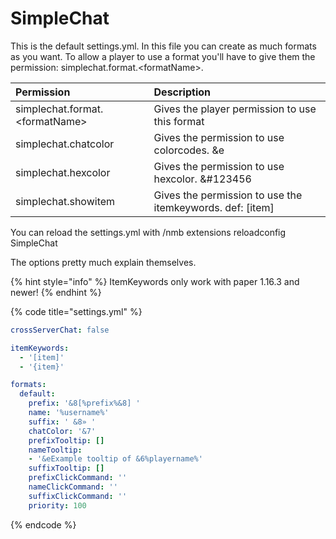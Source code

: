 # SimpleChat

This is the default settings.yml. In this file you can create as much formats as you want. To allow a player to use a format you'll have to give them the permission: simplechat.format.&lt;formatName&gt;.

| Permission | Description |
| :--- | :--- |
| simplechat.format.&lt;formatName&gt; | Gives the player permission to use this format |
| simplechat.chatcolor | Gives the permission to use colorcodes. &e |
| simplechat.hexcolor | Gives the permission to use hexcolor. &\#123456 |
| simplechat.showitem | Gives the permission to use the itemkeywords. def: \[item\] |

You can reload the settings.yml with /nmb extensions reloadconfig SimpleChat

The options pretty much explain themselves.

{% hint style="info" %}
ItemKeywords only work with paper 1.16.3 and newer!
{% endhint %}

{% code title="settings.yml" %}
```yaml
crossServerChat: false

itemKeywords:
  - '[item]'
  - '{item}'

formats:
  default:
    prefix: '&8[%prefix%&8] '
    name: '%username%'
    suffix: ' &8» '
    chatColor: '&7'
    prefixTooltip: []
    nameTooltip:
    - '&eExample tooltip of &6%playername%'
    suffixTooltip: []
    prefixClickCommand: ''
    nameClickCommand: ''
    suffixClickCommand: ''
    priority: 100
```
{% endcode %}

